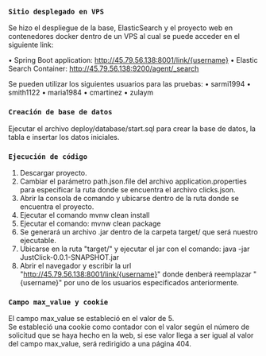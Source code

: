 
### `Sitio desplegado en VPS`
Se hizo el despliegue de la base, ElasticSearch y el proyecto web en contenedores docker dentro de un
VPS al cual se puede acceder en el siguiente link: <br />

•	Spring Boot application: http://45.79.56.138:8001/link/{username}
•	Elastic Search Container: http://45.79.56.138:9200/agent/_search


Se pueden utilizar los siguientes usuarios para las pruebas:
•	sarmi1994
•	smith1122
•	maria1984
•	cmartinez
•	zulaym


### `Creación de base de datos`

Ejecutar el archivo deploy/database/start.sql para crear la base de datos, la tabla e insertar los datos iniciales. <br />

### `Ejecución de código`
1. Descargar proyecto.
2. Cambiar el parámetro path.json.file del archivo application.properties para especificar la ruta donde se encuentra el archivo clicks.json.
3. Abrir la consola de comando y ubicarse dentro de la ruta donde se encuentra el proyecto.
4. Ejecutar el comando mvnw clean install
5. Ejecutar el comando: mvnw clean package
6. Se generará un archivo .jar dentro de la carpeta target/ que será nuestro ejecutable.
7. Ubicarse en la ruta "target/" y ejecutar el jar con el comando: java -jar JustClick-0.0.1-SNAPSHOT.jar
8. Abrir el navegador y escribir la url "http://45.79.56.138:8001/link/{username}" donde denberá reemplazar "{username}" por uno de los usuarios especificados anteriormente.



### `Campo max_value y cookie`
El campo max_value se estableció en el valor de 5. <br />
Se estableció una cookie como contador con el valor según el número de solicitud que se haya hecho en la web, si ese valor llega a ser igual al valor del campo max_value, será redirigido a una página 404.





